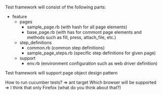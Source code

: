 Test framework will consist of the following parts:

- feature
   - pages
      - sample_page.rb (with hash for all page elements)
      - base_page.rb (with has for commont page elements and methods such as fill, press, attach_file, etc.)
   - step_definitions
      - common.rb (common step definitions)
      - sample_page_steps.rb (specific step definitions for given page)
   - support
      - env.rb (environment configuration such as web driver definition)

Test framework will support page object design pattern

How to run cucumber tests? => ant target
Which browser will be supported => I think that only Firefox (what do you think about that?)